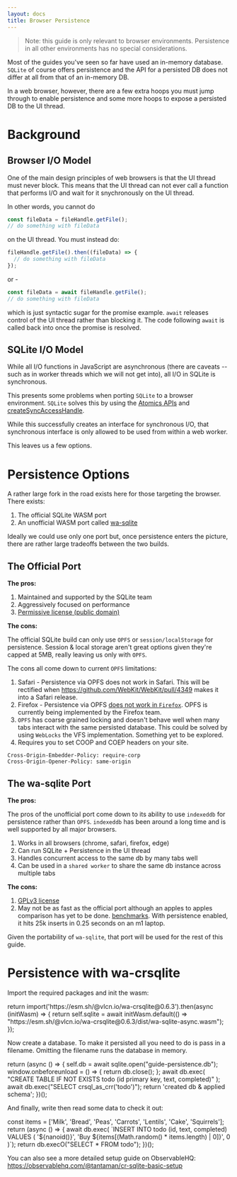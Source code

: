```yaml
---
layout: docs
title: Browser Persistence
---
```


<style type="text/css">
@import url("../assets/interactive/runnable-code.css");
@import url("../assets/interactive/json-viewer.css");
</style>

<script type="module" src="../assets/docs/guides/common.js"></script>

> Note: this guide is only relevant to browser environments. Persistence in all other environments has no special considerations.

Most of the guides you've seen so far have used an in-memory database. `SQLite` of course offers persistence and the API for a persisted DB does not differ at all from that of an in-memory DB.

In a web browser, however, there are a few extra hoops you must jump through to enable persistence and some more hoops to expose a persisted DB to the UI thread.

# Background

## Browser I/O Model

One of the main design principles of web browsers is that the UI thread must never block. This means that the UI thread can not ever call a function that performs I/O and wait for it snychronously on the UI thread.

In other words, you cannot do

```js
const fileData = fileHandle.getFile();
// do something with fileData
```

on the UI thread. You must instead do:

```js
fileHandle.getFile().then((fileData) => {
  // do something with fileData
});
```

or -

```js
const fileData = await fileHandle.getFile();
// do something with fileData
```

which is just syntactic sugar for the promise example. `await` releases control of the UI thread rather than blocking it. The code following `await` is called back into once the promise is resolved.

## SQLite I/O Model

While all I/O functions in JavaScript are asynchronous (there are caveats -- such as in worker threads which we will not get into), all I/O in SQLite is synchronous.

This presents some problems when porting `SQLite` to a browser environment. `SQLite` solves this by using the [Atomics APIs](https://developer.mozilla.org/en-US/docs/Web/JavaScript/Reference/Global_Objects/Atomics) and [createSyncAccessHandle](https://developer.mozilla.org/en-US/docs/Web/API/FileSystemFileHandle/createSyncAccessHandle).

While this successfully creates an interface for synchronous I/O, that synchronous interface is only allowed to be used from within a web worker.

This leaves us a few options.

# Persistence Options

A rather large fork in the road exists here for those targeting the browser. There exists:

1. The official SQLite WASM port
2. An unofficial WASM port called [wa-sqlite](https://github.com/rhashimoto/wa-sqlite)

Ideally we could use only one port but, once persistence enters the picture, there are rather large tradeoffs between the two builds.

## The Official Port

**The pros:**

1. Maintained and supported by the SQLite team
2. Aggressively focused on performance
3. [Permissive license (public domain)](https://www.sqlite.org/copyright.html)

**The cons:**

The official SQLite build can only use `OPFS` or `session/localStorage` for persistence. Session & local storage aren't great options given they're capped at 5MB, really leaving us only with `OPFS`.

The cons all come down to current `OPFS` limitations:

1. Safari - Persistence via OPFS does not work in Safari. This will be rectified when https://github.com/WebKit/WebKit/pull/4349 makes it into a Safari release.
2. Firefox - Persistence via OPFS [does not work in `Firefox`](https://developer.mozilla.org/en-US/docs/Web/API/File_System_Access_API#api.filesystemhandle). OPFS is currently being implemented by the Firefox team. 
3. `OPFS` has coarse grained locking and doesn't behave well when many tabs interact with the same persisted database. This could be solved by using `WebLocks` the VFS implementation. Something yet to be explored.
4. Requires you to set COOP and COEP headers on your site.

```
Cross-Origin-Embedder-Policy: require-corp
Cross-Origin-Opener-Policy: same-origin
```

## The wa-sqlite Port

**The pros:**

The pros of the unofficial port come down to its ability to use `indexeddb` for persistence rather than `OPFS`. `indexeddb` has been around a long time and is well supported by all major browsers.

1. Works in all browsers (chrome, safari, firefox, edge)
2. Can run SQLite + Persistence in the UI thread
3. Handles concurrent access to the same db by many tabs well
4. Can be used in a `shared worker` to share the same db instance across multiple tabs

**The cons:**

1. [GPLv3 license](https://github.com/rhashimoto/wa-sqlite/blob/master/LICENSE)
2. May not be as fast as the official port although an apples to apples comparison has yet to be done. [benchmarks](https://rhashimoto.github.io/wa-sqlite/demo/benchmarks.html). With persistence enabled, it hits 25k inserts in 0.25 seconds on an m1 laptop.

Given the portability of `wa-sqlite`, that port will be used for the rest of this guide.

# Persistence with wa-crsqlite

Import the required packages and init the wasm:

<div class="runnable-code">
  <div>
return import('https://esm.sh/@vlcn.io/wa-crsqlite@0.6.3').then(async (initWasm) => {
  return self.sqlite = await initWasm.default(() => "https://esm.sh/@vlcn.io/wa-crsqlite@0.6.3/dist/wa-sqlite-async.wasm");
});
  </div>
</div>

Now create a database. To make it persisted all you need to do is pass in a filename. Omitting the filename runs the database in memory.

<div class="runnable-code">
  <div>
return (async () => {
  self.db = await sqlite.open("guide-persistence.db");
  window.onbeforeunload = () => {
    return db.close();
  };
  await db.exec(
  "CREATE TABLE IF NOT EXISTS todo (id primary key, text, completed)"
  );
  await db.exec("SELECT crsql_as_crr('todo')");
  return 'created db & applied schema';
})();
  </div>
</div>

And finally, write then read some data to check it out:

<div class="runnable-code">
  <div>
const items = ['Milk', 'Bread', 'Peas', 'Carrots', 'Lentils', 'Cake', 'Squirrels'];
return (async () => {
  await db.exec(
    `INSERT INTO todo (id, text, completed) VALUES (
      '${nanoid()}',
      'Buy ${items[(Math.random() * items.length) | 0]}',
      0
    )`);
  return db.execO("SELECT * FROM todo");
})();
  </div>
</div>

You can also see a more detailed setup guide on ObservableHQ: https://observablehq.com/@tantaman/cr-sqlite-basic-setup